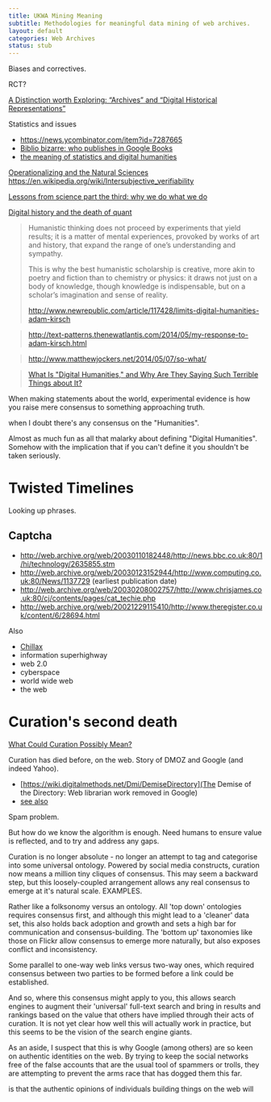 ```yaml
---
title: UKWA Mining Meaning
subtitle: Methodologies for meaningful data mining of web archives.
layout: default
categories: Web Archives
status: stub
---
```


Biases and correctives.

RCT?

[A Distinction worth Exploring: “Archives” and “Digital Historical Representations”](http://www.archivesnext.com/?p=3645)

Statistics and issues
* https://news.ycombinator.com/item?id=7287665
* [Biblio bizarre: who publishes in Google Books](http://sappingattention.blogspot.co.uk/2014/04/biblio-bizarre-who-publishes-in-google.html)
* [the meaning of statistics and digital humanities](http://lab.softwarestudies.com/2012/11/the-meaning-of-statistics-and-digital.html)

[Operationalizing and the Natural Sciences](http://www.scottbot.net/HIAL/?p=40224)
https://en.wikipedia.org/wiki/Intersubjective_verifiability

[Lessons from science part the third: why we do what we do](http://cradledincaricature.com/2014/03/12/lessons-from-science-part-the-third-why-we-do-what-we-do/)

[Digital history and the death of quant](http://britishlibrary.typepad.co.uk/digital-scholarship/2014/04/digital-history-and-the-death-of-quant.html)

>
>
> Humanistic thinking does not proceed by experiments that yield results; it is a matter of mental experiences, provoked by works of art and history, that expand the range of one’s understanding and sympathy.
> 
> This is why the best humanistic scholarship is creative, more akin to poetry and fiction than to chemistry or physics: it draws not just on a body of knowledge, though knowledge is indispensable, but on a scholar’s imagination and sense of reality.
>
> http://www.newrepublic.com/article/117428/limits-digital-humanities-adam-kirsch
>

> http://text-patterns.thenewatlantis.com/2014/05/my-response-to-adam-kirsch.html

> http://www.matthewjockers.net/2014/05/07/so-what/

> 
> [What Is "Digital Humanities," and Why Are They Saying Such Terrible Things about It?](http://mkirschenbaum.files.wordpress.com/2014/04/dhterriblethingskirschenbaum.pdf)

When making statements about the world, experimental evidence is how you raise mere consensus to something approaching truth.

when I doubt there's any consensus on the "Humanities".

Almost as much fun as all that malarky about defining "Digital Humanities".
Somehow with the implication that if you can't define it you shouldn't be taken seriously.

Twisted Timelines
=================

Looking up phrases.

Captcha
-------

 * http://web.archive.org/web/20030110182448/http://news.bbc.co.uk:80/1/hi/technology/2635855.stm
 * http://web.archive.org/web/20030123152944/http://www.computing.co.uk:80/News/1137729 (earliest publication date)
 * http://web.archive.org/web/20030208002757/http://www.chrisjames.co.uk:80/cj/contents/pages/cat_techie.php
 * http://web.archive.org/web/20021229115410/http://www.theregister.co.uk/content/6/28694.html

Also

 * [Chillax](http://web.archive.org/web/19991002215401/http://members.tripod.co.uk:80/Chimwemwe/)
 * information superhighway
 * web 2.0
 * cyberspace
 * world wide web
 * the web

Curation's second death
=======================

[What Could Curation Possibly Mean?](http://blogs.loc.gov/digitalpreservation/2014/03/what-could-curation-possibly-mean/)

Curation has died before, on the web. Story of DMOZ and Google (and indeed Yahoo).

* [https://wiki.digitalmethods.net/Dmi/DemiseDirectory](The Demise of the Directory: Web librarian work removed in Google)
* [see also](http://blogoscoped.com/archive/2006-04-21-n63.html)

Spam problem.

But how do we know the algorithm is enough. Need humans to ensure value is reflected, and to try and address any gaps.

Curation is no longer absolute - no longer an attempt to tag and categorise into some universal ontology. Powered by social media constructs, curation now means a million tiny cliques of consensus. This may seem a backward step, but this loosely-coupled arrangement allows any real consensus to emerge at it's natural scale. EXAMPLES.

Rather like a folksonomy versus an ontology. All 'top down' ontologies requires consensus first, and although this might lead to a 'cleaner' data set, this also holds back adoption and growth and sets a high bar for communication and consensus-building. The 'bottom up' taxonomies like those on Flickr allow consensus to emerge more naturally, but also exposes conflict and inconsistency.

Some parallel to one-way web links versus two-way ones, which required consensus between two parties to be formed before a link could be established.

And so, where this consensus might apply to you, this allows search engines to augment their 'universal' full-text search and bring in results and rankings based on the value that others have implied through their acts of curation. It is not yet clear how well this will actually work in practice, but this seems to be the vision of the search engine giants.

As an aside, I suspect that this is why Google (among others) are so keen on authentic identities on the web. By trying to keep the social networks free of the false accounts that are the usual tool of spammers or trolls, they are attempting to prevent the arms race that has dogged them this far.

 is that the authentic opinions of individuals building things on the web will 
